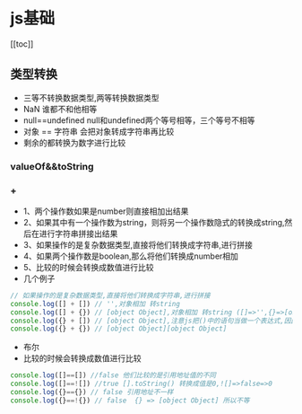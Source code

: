 # js基础
[[toc]]

## 类型转换
- 三等不转换数据类型,两等转换数据类型
- NaN 谁都不和他相等
- null==undefined null和undefined两个等号相等，三个等号不相等
- 对象 == 字符串 会把对象转成字符串再比较
- 剩余的都转换为数字进行比较
### valueOf&&toString

### +
- 1、两个操作数如果是number则直接相加出结果
- 2、如果其中有一个操作数为string，则将另一个操作数隐式的转换成string,然后在进行字符串拼接出结果
- 3、如果操作的是复杂数据类型,直接将他们转换成字符串,进行拼接
- 4、如果两个操作数是boolean,那么将他们转换成number相加
- 5、比较的时候会转换成数值进行比较
- 几个例子
```js
// 如果操作的是复杂数据类型,直接将他们转换成字符串,进行拼接
console.log([] + []) // '',对象相加 转string
console.log([] + {}) // [object Object],对象相加 转string ([]=>'',{}=>[object Object])  
console.log({} + []) // [object Object],注意js把()中的语句当做一个表达式,因此{}不能被理解为语句块,被理解成一个对象
console.log({} + {}) // [object Object][object Object] 
```
- 布尔
- 比较的时候会转换成数值进行比较
```js
console.log([]==[]) //false 他们比较的是引用地址值的不同
console.log([]==![]) //true [].toString() 转换成值是0,![]=>false=>0
console.log({}=={}) // false 引用地址不一样
console.log({}==!{}) // false  {} => [object Object] 所以不等

```